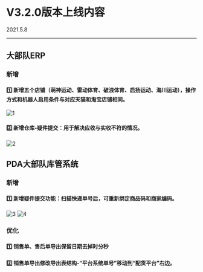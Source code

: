 # V3.2.0版本上线内容

2021.5.8

------

## 大部队ERP

### 新增

#### 1️⃣  新增五个店铺（萌神运动、雷动体育、破浪体育、启扬运动、海川运动），操作方式和机器人启用条件与对应天猫和淘宝店铺相同。
![1](https://luim-public.oss-cn-zhangjiakou.aliyuncs.com/release_docs/v3.2.0/1.png)



#### 2️⃣  新增仓库-疑件提交：用于解决应收与实收不符的情况。
![2](https://luim-public.oss-cn-zhangjiakou.aliyuncs.com/release_docs/v3.2.0/2.png)





## PDA大部队库管系统

### 新增

#### 1️⃣  新增疑件提交功能：扫描快递单号后，可重新绑定商品码和商家编码。

![3](https://luim-public.oss-cn-zhangjiakou.aliyuncs.com/release_docs/v3.2.0/3.png)   ![4](https://luim-public.oss-cn-zhangjiakou.aliyuncs.com/release_docs/v3.2.0/4.png)






### 优化

#### 1️⃣  销售单、售后单导出保留日期去掉时分秒

#### 2️⃣  销售单导出修改导出表结构-“平台系统单号”移动到“配货平台”右边。



